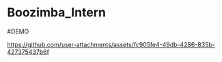 # Boozimba_Intern

#DEMO

https://github.com/user-attachments/assets/fc905fe4-49db-4286-835b-427375437b6f


